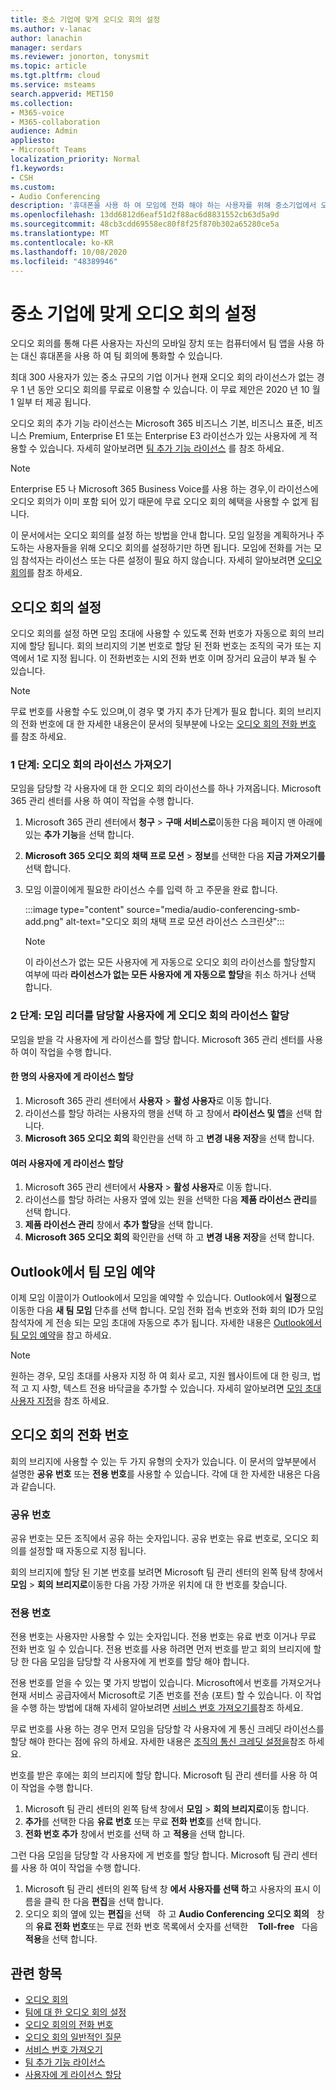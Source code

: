 ```yaml
---
title: 중소 기업에 맞게 오디오 회의 설정
ms.author: v-lanac
author: lanachin
manager: serdars
ms.reviewer: jonorton, tonysmit
ms.topic: article
ms.tgt.pltfrm: cloud
ms.service: msteams
search.appverid: MET150
ms.collection:
- M365-voice
- M365-collaboration
audience: Admin
appliesto:
- Microsoft Teams
localization_priority: Normal
f1.keywords:
- CSH
ms.custom:
- Audio Conferencing
description: '휴대폰을 사용 하 여 모임에 전화 해야 하는 사용자를 위해 중소기업에서 오디오 회의를 설정 하는 방법을 알아봅니다. '
ms.openlocfilehash: 13dd6812d6eaf51d2f88ac6d8831552cb63d5a9d
ms.sourcegitcommit: 48cb3cdd69558ec80f8f25f870b302a65280ce5a
ms.translationtype: MT
ms.contentlocale: ko-KR
ms.lasthandoff: 10/08/2020
ms.locfileid: "48389946"
---
```

# <a name="set-up-audio-conferencing-for-small-and-medium-businesses"></a>중소 기업에 맞게 오디오 회의 설정

오디오 회의를 통해 다른 사용자는 자신의 모바일 장치 또는 컴퓨터에서 팀 앱을 사용 하는 대신 휴대폰을 사용 하 여 팀 회의에 통화할 수 있습니다.  

최대 300 사용자가 있는 중소 규모의 기업 이거나 현재 오디오 회의 라이선스가 없는 경우 1 년 동안 오디오 회의를 무료로 이용할 수 있습니다. 이 무료 제안은 2020 년 10 월 1 일부 터 제공 됩니다.

오디오 회의 추가 기능 라이선스는 Microsoft 365 비즈니스 기본, 비즈니스 표준, 비즈니스 Premium, Enterprise E1 또는 Enterprise E3 라이선스가 있는 사용자에 게 적용할 수 있습니다. 자세히 알아보려면 [팀 추가 기능 라이선스](teams-add-on-licensing/microsoft-teams-add-on-licensing.md) 를 참조 하세요.

> [!NOTE]
> Enterprise E5 나 Microsoft 365 Business Voice를 사용 하는 경우,이 라이선스에 오디오 회의가 이미 포함 되어 있기 때문에 무료 오디오 회의 혜택을 사용할 수 없게 됩니다.

이 문서에서는 오디오 회의를 설정 하는 방법을 안내 합니다. 모임 일정을 계획하거나 주도하는 사용자들을 위해 오디오 회의를 설정하기만 하면 됩니다. 모임에 전화를 거는 모임 참석자는 라이선스 또는 다른 설정이 필요 하지 않습니다. 자세히 알아보려면 [오디오 회의](audio-conferencing-in-office-365.md)를 참조 하세요.

## <a name="set-up-audio-conferencing"></a>오디오 회의 설정

오디오 회의를 설정 하면 모임 초대에 사용할 수 있도록 전화 번호가 자동으로 회의 브리지에 할당 됩니다. 회의 브리지의 기본 번호로 할당 된 전화 번호는 조직의 국가 또는 지역에서 1로 지정 됩니다. 이 전화번호는 시외 전화 번호 이며 장거리 요금이 부과 될 수 있습니다.

> [!NOTE]
> 무료 번호를 사용할 수도 있으며,이 경우 몇 가지 추가 단계가 필요 합니다. 회의 브리지의 전화 번호에 대 한 자세한 내용은이 문서의 뒷부분에 나오는 [오디오 회의 전화 번호](#audio-conferencing-phone-numbers) 를 참조 하세요.

### <a name="step-1-get-audio-conferencing-licenses"></a>1 단계: 오디오 회의 라이선스 가져오기

모임을 담당할 각 사용자에 대 한 오디오 회의 라이선스를 하나 가져옵니다. Microsoft 365 관리 센터를 사용 하 여이 작업을 수행 합니다.

1. Microsoft 365 관리 센터에서 **청구**  >  **구매 서비스로**이동한 다음 페이지 맨 아래에 있는 **추가 기능**을 선택 합니다.
2. **Microsoft 365 오디오 회의 채택 프로 모션**  >  **정보**를 선택한 다음 **지금 가져오기를**선택 합니다.
3. 모임 이끌이에게 필요한 라이선스 수를 입력 하 고 주문을 완료 합니다.

    :::image type="content" source="media/audio-conferencing-smb-add.png" alt-text="오디오 회의 채택 프로 모션 라이선스 스크린샷":::

    > [!NOTE]
    > 이 라이선스가 없는 모든 사용자에 게 자동으로 오디오 회의 라이선스를 할당할지 여부에 따라 **라이선스가 없는 모든 사용자에 게 자동으로 할당**을 취소 하거나 선택 합니다.

### <a name="step-2-assign-an-audio-conferencing-license-to-users-who-lead-meetings"></a>2 단계: 모임 리더를 담당할 사용자에 게 오디오 회의 라이선스 할당

모임을 받을 각 사용자에 게 라이선스를 할당 합니다. Microsoft 365 관리 센터를 사용 하 여이 작업을 수행 합니다.

#### <a name="assign-a-license-to-one-user"></a>한 명의 사용자에 게 라이선스 할당

1. Microsoft 365 관리 센터에서 **사용자**  >  **활성 사용자**로 이동 합니다.  
2. 라이선스를 할당 하려는 사용자의 행을 선택 하 고 창에서 **라이선스 및 앱**을 선택 합니다.
3. **Microsoft 365 오디오 회의** 확인란을 선택 하 고 **변경 내용 저장**을 선택 합니다.

#### <a name="assign-a-license-to-multiple-users"></a>여러 사용자에 게 라이선스 할당

1. Microsoft 365 관리 센터에서 **사용자**  >  **활성 사용자**로 이동 합니다.  
2. 라이선스를 할당 하려는 사용자 옆에 있는 원을 선택한 다음 **제품 라이선스 관리**를 선택 합니다.
3. **제품 라이선스 관리** 창에서 **추가 할당**을 선택 합니다.
4. **Microsoft 365 오디오 회의** 확인란을 선택 하 고 **변경 내용 저장**을 선택 합니다.  

## <a name="schedule-teams-meetings-in-outlook"></a>Outlook에서 팀 모임 예약

이제 모임 이끌이가 Outlook에서 모임을 예약할 수 있습니다. Outlook에서 **일정**으로 이동한 다음 **새 팀 모임** 단추를 선택 합니다. 모임 전화 접속 번호와 전화 회의 ID가 모임 참석자에 게 전송 되는 모임 초대에 자동으로 추가 됩니다. 자세한 내용은 [Outlook에서 팀 모임 예약](https://support.microsoft.com/office/schedule-a-teams-meeting-from-outlook-883cc15c-580f-441a-92ea-0992c00a9b0f)을 참고 하세요.

> [!NOTE]
> 원하는 경우, 모임 초대를 사용자 지정 하 여 회사 로고, 지원 웹사이트에 대 한 링크, 법적 고 지 사항, 텍스트 전용 바닥글을 추가할 수 있습니다. 자세히 알아보려면 [모임 초대 사용자 지정](meeting-settings-in-teams.md#customize-meeting-invitations)을 참조 하세요.

## <a name="audio-conferencing-phone-numbers"></a>오디오 회의 전화 번호

회의 브리지에 사용할 수 있는 두 가지 유형의 숫자가 있습니다. 이 문서의 앞부분에서 설명한 **공유 번호** 또는 **전용 번호**를 사용할 수 있습니다. 각에 대 한 자세한 내용은 다음과 같습니다.

### <a name="shared-numbers"></a>공유 번호

공유 번호는 모든 조직에서 공유 하는 숫자입니다. 공유 번호는 유료 번호로, 오디오 회의를 설정할 때 자동으로 지정 됩니다.

회의 브리지에 할당 된 기본 번호를 보려면 Microsoft 팀 관리 센터의 왼쪽 탐색 창에서 **모임**  >  **회의 브리지로**이동한 다음 가장 가까운 위치에 대 한 번호를 찾습니다.

### <a name="dedicated-numbers"></a>전용 번호

전용 번호는 사용자만 사용할 수 있는 숫자입니다. 전용 번호는 유료 번호 이거나 무료 전화 번호 일 수 있습니다. 전용 번호를 사용 하려면 먼저 번호를 받고 회의 브리지에 할당 한 다음 모임을 담당할 각 사용자에 게 번호를 할당 해야 합니다.

전용 번호를 얻을 수 있는 몇 가지 방법이 있습니다. Microsoft에서 번호를 가져오거나 현재 서비스 공급자에서 Microsoft로 기존 번호를 전송 (포트) 할 수 있습니다. 이 작업을 수행 하는 방법에 대해 자세히 알아보려면 [서비스 번호 가져오기를](getting-service-phone-numbers.md)참조 하세요.

무료 번호를 사용 하는 경우 먼저 모임을 담당할 각 사용자에 게 통신 크레딧 라이선스를 할당 해야 한다는 점에 유의 하세요. 자세한 내용은 [조직의 통신 크레딧 설정을](set-up-communications-credits-for-your-organization.md)참조 하세요.

번호를 받은 후에는 회의 브리지에 할당 합니다. Microsoft 팀 관리 센터를 사용 하 여이 작업을 수행 합니다.

1. Microsoft 팀 관리 센터의 왼쪽 탐색 창에서 **모임**  >  **회의 브리지로**이동 합니다.
2. **추가**를 선택한 다음 **유료 번호** 또는 무료 **전화 번호**를 선택 합니다.
3. **전화 번호 추가** 창에서 번호를 선택 하 고 **적용**을 선택 합니다.

그런 다음 모임을 담당할 각 사용자에 게 번호를 할당 합니다. Microsoft 팀 관리 센터를 사용 하 여이 작업을 수행 합니다.

1. Microsoft 팀 관리 센터의 왼쪽 탐색 창 **에서 사용자를 선택 하**고 사용자의 표시 이름을 클릭 한 다음 **편집**을 선택 합니다.
2. 오디오 회의 옆에 있는 **편집**을 선택   하 고 **Audio Conferencing** **오디오 회의**   창의 **유료 전화 번호**또는 무료 전화 번호 목록에서 숫자를 선택한    **Toll-free**   다음 **적용**을 선택 합니다.

## <a name="related-topics"></a>관련 항목

- [오디오 회의](audio-conferencing-in-office-365.md)
- [팀에 대 한 오디오 회의 설정](set-up-audio-conferencing-in-teams.md)
- [오디오 회의의 전화 번호](phone-numbers-for-audio-conferencing-in-teams.md)
- [오디오 회의 일반적인 질문](audio-conferencing-common-questions.md)
- [서비스 번호 가져오기](getting-service-phone-numbers.md)
- [팀 추가 기능 라이선스](teams-add-on-licensing/microsoft-teams-add-on-licensing.md)
- [사용자에 게 라이선스 할당](https://docs.microsoft.com/microsoft-365/admin/manage/assign-licenses-to-users)
